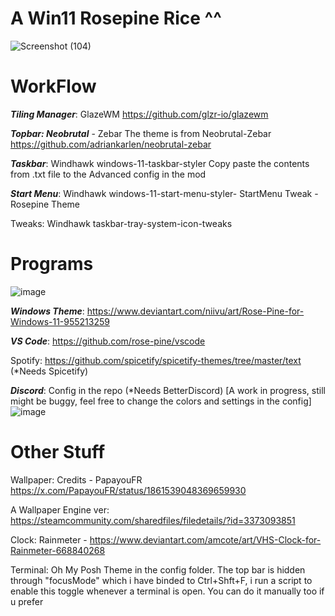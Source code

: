 # A Win11 Rosepine Rice ^^
![Screenshot (104)](https://github.com/user-attachments/assets/a1f77ad3-721e-4cce-88d7-ee76a085b11a)

# WorkFlow
***Tiling Manager***: GlazeWM
https://github.com/glzr-io/glazewm

***Topbar: Neobrutal*** - Zebar
The theme is from Neobrutal-Zebar
https://github.com/adriankarlen/neobrutal-zebar

***Taskbar***: Windhawk
windows-11-taskbar-styler
Copy paste the contents from .txt file to the Advanced config in the mod

***Start Menu***: Windhawk
windows-11-start-menu-styler- StartMenu Tweak - Rosepine Theme

Tweaks: Windhawk
taskbar-tray-system-icon-tweaks

# Programs
![image](https://github.com/user-attachments/assets/7a2be94a-349c-437c-b77d-9261cc133c11)

***Windows Theme***: https://www.deviantart.com/niivu/art/Rose-Pine-for-Windows-11-955213259


***VS Code***: https://github.com/rose-pine/vscode

Spotify: https://github.com/spicetify/spicetify-themes/tree/master/text
(*Needs Spicetify)

***Discord***: Config in the repo
(*Needs BetterDiscord) [A work in progress, still might be buggy, feel free to change the colors and settings in the config]
![image](https://github.com/user-attachments/assets/38f1644b-79c0-47f9-baa7-08e2f3333a0d)



# Other Stuff

Wallpaper: Credits - PapayouFR https://x.com/PapayouFR/status/1861539048369659930

A Wallpaper Engine ver: https://steamcommunity.com/sharedfiles/filedetails/?id=3373093851

Clock: Rainmeter - https://www.deviantart.com/amcote/art/VHS-Clock-for-Rainmeter-668840268

Terminal: Oh My Posh
Theme in the config folder. The top bar is hidden through "focusMode" which i have binded to Ctrl+Shft+F, i run a script to enable this toggle whenever a terminal is open. You can do it manually too if u prefer 
